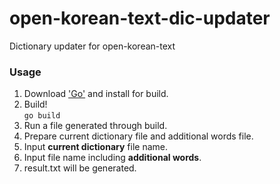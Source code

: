 # open-korean-text-dic-updater
Dictionary updater for open-korean-text

### Usage
1. Download ['Go'](https://golang.org/dl/) and install for build.
2. Build!  
`go build`
3. Run a file generated through build.
4. Prepare current dictionary file and additional words file.
4. Input **current dictionary** file name.
5. Input file name including **additional words**.
5. result.txt will be generated.
